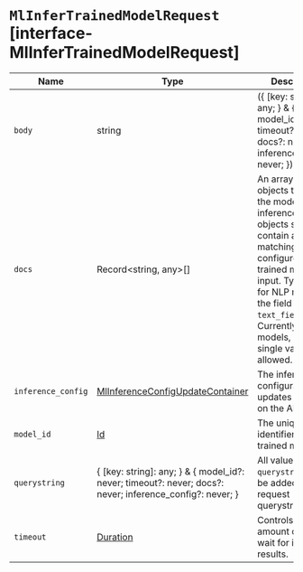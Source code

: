 # `MlInferTrainedModelRequest` [interface-MlInferTrainedModelRequest]

| Name | Type | Description |
| - | - | - |
| `body` | string | ({ [key: string]: any; } & { model_id?: never; timeout?: never; docs?: never; inference_config?: never; }) | All values in `body` will be added to the request body. |
| `docs` | Record<string, any>[] | An array of objects to pass to the model for inference. The objects should contain a fields matching your configured trained model input. Typically, for NLP models, the field name is `text_field`. Currently, for NLP models, only a single value is allowed. |
| `inference_config` | [MlInferenceConfigUpdateContainer](./MlInferenceConfigUpdateContainer.md) | The inference configuration updates to apply on the API call |
| `model_id` | [Id](./Id.md) | The unique identifier of the trained model. |
| `querystring` | { [key: string]: any; } & { model_id?: never; timeout?: never; docs?: never; inference_config?: never; } | All values in `querystring` will be added to the request querystring. |
| `timeout` | [Duration](./Duration.md) | Controls the amount of time to wait for inference results. |
